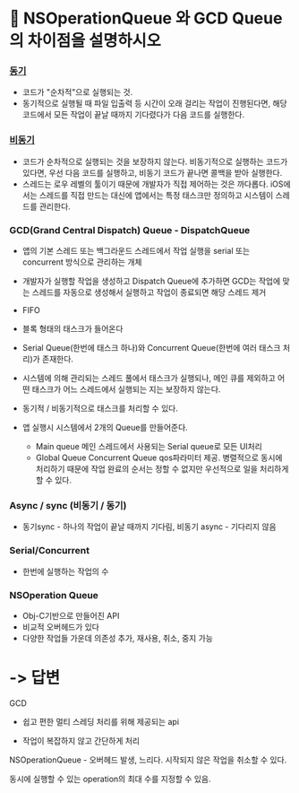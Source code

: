 # 🍎 NSOperationQueue 와 GCD Queue 의 차이점을 설명하시오



### **<u>동기</u>**

- 코드가 "순차적"으로 실행되는 것.
- 동기적으로 실행될 때 파일 입출력 등 시간이 오래 걸리는 작업이 진행된다면, 해당 코드에서 모든 작업이 끝날 때까지 기다렸다가 다음 코드를 실행한다.

### **<u>비동기</u>**

- 코드가 순차적으로 실행되는 것을 보장하지 않는다. 비동기적으로 실행하는 코드가 있다면, 우선 다음 코드를 실행하고, 비동기 코드가 끝나면 콜백을 받아 실행한다.
- 스레드는 로우 레벨의 툴이기 때문에 개발자가 직접 제어하는 것은 까다롭다. iOS에서는 스레드를 직접 만드는 대신에 앱에서는 특정 태스크만 정의하고 시스템이 스레드를 관리한다.



### GCD(Grand Central Dispatch) Queue - DispatchQueue

- 앱의 기본 스레드 또는 백그라운드 스레드에서 작업 실행을 serial 또는 concurrent 방식으로 관리하는 개체
- 개발자가 실행할 작업을 생성하고 Dispatch Queue에 추가하면 GCD는 작업에 맞는 스레드를 자동으로 생성해서 실행하고 작업이 종료되면 해당 스레드 제거
- FIFO

- 블록 형태의 태스크가 들어온다
- Serial Queue(한번에 태스크 하나)와 Concurrent Queue(한번에 여러 태스크 처리)가 존재한다.
- 시스템에 의해 관리되는 스레드 풀에서 태스크가 실행되나, 메인 큐를 제외하고 어떤 태스크가 어느 스레드에서 실행되는 지는 보장하지 않는다.
- 동기적 / 비동기적으로 태스크를 처리할 수 있다.

- 앱 실행시 시스템에서 2개의 Queue를 만들어준다. 
  - Main queue 메인 스레드에서 사용되는 Serial queue로 모든 UI처리
  - Global Queue Concurrent Queue qos파라미터 제공. 병렬적으로 동시에 처리하기 때문에 작업 완료의 순서는 정할 수 없지만 우선적으로 일을 처리하게 할 수 있다.

### Async / sync (비동기 / 동기)

- 동기sync - 하나의 작업이 끝날 때까지 기다림,  비동기 async - 기다리지 않음

### Serial/Concurrent

- 한번에 실행하는 작업의 수



### NSOperation Queue

- Obj-C기반으로 만들어진 API
- 비교적 오버헤드가 있다
- 다양한 작업들 가운데 의존성 추가, 재사용, 취소, 중지 가능



# -> 답변

GCD

- 쉽고 편한 멀티 스레딩 처리를 위해 제공되는 api

- 작업이 복잡하지 않고 간단하게 처리



NSOperationQueue - 오버헤드 발생, 느리다. 시작되지 않은 작업을 취소할 수 있다. 

동시에 실행할 수 있는 operation의 최대 수를 지정할 수 있음.


